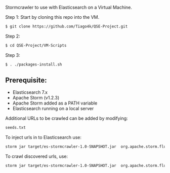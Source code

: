 Stormcrawler to use with Elasticsearch on a Virtual Machine. 

Step 1: Start by cloning this repo into the VM.

``` sh
$ git clone https://github.com/Tiago4k/QSE-Project.git
```

Step 2: 
``` sh
$ cd QSE-Project/VM-Scripts
```

Step 3: 
``` sh
$ . ./packages-install.sh
```



## Prerequisite:
 * Elasticsearch 7.x
 * Apache Storm (v1.2.3)
 * Apache Storm added as a PATH variable
 * Elasticsearch running on a local server
 
Additional URLs to be crawled can be added by modifying:
``` sh
seeds.txt
```

To inject urls in to Elasticsearch use:
``` sh
storm jar target/es-stormcrawler-1.0-SNAPSHOT.jar  org.apache.storm.flux.Flux --local es-injector.flux --sleep 86400000
```
To crawl discovered urls, use:
``` sh
storm jar target/es-stormcrawler-1.0-SNAPSHOT.jar  org.apache.storm.flux.Flux --local es-crawler.flux
```
